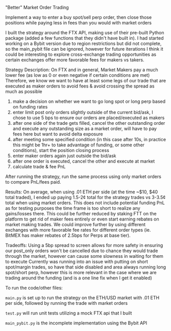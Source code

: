 "Better" Market Order Trading

Implement a way to enter a buy spot/sell perp order, then close those positions while paying less in fees than you would with market orders

I built the strategy around the FTX API, making use of their pre-built Python package (added a few functions that they didn't have built in). I had started working on a Bybit version due to region restrictions but did not complete, so the main_pybit file can be ignored, however for future iterations I think it could be interesting to explore cross-exchange trading opportunities as certain exchanges offer more favorable fees for makers vs takers.

Strategy Description:
On FTX and in general, Market Makers pay a much lower fee (as low as 0 or even negative if certain conditions are met)
Therefore, we know we want to have at least some legs of our trade that are executed as maker orders to avoid fees & avoid crossing the spread as much as possible
1) make a decision on whether we want to go long spot or long perp based on funding rates
2) enter limit post only orders slightly outside of the current bid/ask, I chose to use 5 bps to ensure our orders are placed/executed as makers
3) after one side of the trade gets filled, cancel the other outstanding order and execute any outstanding size as a market order, will have to pay fees here but want to avoid delta exposure
4) after meeting some specified condition (in this case after 10s, in practice this might be 1hr+ to take advantage of funding, or some other conditions), start the position closing process
5) enter maker orders again just outside the bid/ask
6) after one order is executed, cancel the other and execute at market
7) calculate trade & fee PnL

After running the strategy, run the same process using only market orders to compare PnL/fees paid.

Results:
On average, when using .01 ETH per side (at the time ~$10, $40 total traded), I ended up paying 1.5-2¢ total for the strategy trades vs 3-3.5¢ total when using market orders. This does not include potential funding PnL as for testing purposes the time frame is too short to realize any gains/losses there. This could be further reduced by staking FTT on the platform to get rid of maker fees entirely or even start earning rebates on market making trades. We could improve further by using different exchanges with more favorable fee rates for different order types (ie. BitMEX has maker rebates of 2.5bps for Perps at base tier).

Tradeoffs:
Using a 5bp spread to screen allows for more safety in ensuring our post_only orders won't be cancelled due to chance they would trade through the market, however can cause some slowness in waiting for them to execute
Currently was running into an issue with putting on short spot/margin trades, so have that side disabled and area always running long spot/short perp, however this is more relevant in the case where we are trading around the funding (and is a one line fix when I get it enabled)

To run the code/other files:

```main.py``` is set up to run the strategy on the ETH/USD market with .01 ETH per side, followed by running the trade with market orders

```test.py``` will run unit tests utilizing a mock FTX api that I built

```main_pybit.py``` is the incomplete implementation using the Bybit API
